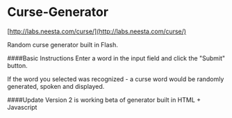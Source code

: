 # Curse-Generator

[http://labs.neesta.com/curse/](http://labs.neesta.com/curse/)

Random curse generator built in Flash. 


####Basic Instructions
Enter a word in the input field and click the "Submit" button. 

If the word you selected was recognized - a curse word would be randomly generated, spoken and displayed.


####Update
Version 2 is working beta of generator built in HTML + Javascript 
